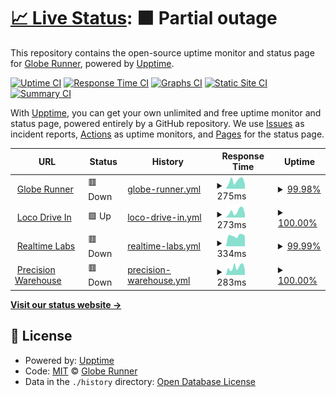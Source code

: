 # [📈 Live Status](https://globerunnerseo.github.io/downtime): <!--live status--> **🟧 Partial outage**

This repository contains the open-source uptime monitor and status page for [Globe Runner](https://globerunner.com), powered by [Upptime](https://github.com/upptime/upptime).

[![Uptime CI](https://github.com/globerunnerseo/downtime/workflows/Uptime%20CI/badge.svg)](https://github.com/globerunnerseo/downtime/actions?query=workflow%3A%22Uptime+CI%22)
[![Response Time CI](https://github.com/globerunnerseo/downtime/workflows/Response%20Time%20CI/badge.svg)](https://github.com/globerunnerseo/downtime/actions?query=workflow%3A%22Response+Time+CI%22)
[![Graphs CI](https://github.com/globerunnerseo/downtime/workflows/Graphs%20CI/badge.svg)](https://github.com/globerunnerseo/downtime/actions?query=workflow%3A%22Graphs+CI%22)
[![Static Site CI](https://github.com/globerunnerseo/downtime/workflows/Static%20Site%20CI/badge.svg)](https://github.com/globerunnerseo/downtime/actions?query=workflow%3A%22Static+Site+CI%22)
[![Summary CI](https://github.com/globerunnerseo/downtime/workflows/Summary%20CI/badge.svg)](https://github.com/globerunnerseo/downtime/actions?query=workflow%3A%22Summary+CI%22)

With [Upptime](https://upptime.js.org), you can get your own unlimited and free uptime monitor and status page, powered entirely by a GitHub repository. We use [Issues](https://github.com/globerunnerseo/downtime/issues) as incident reports, [Actions](https://github.com/globerunnerseo/downtime/actions) as uptime monitors, and [Pages](https://globerunnerseo.github.io/downtime) for the status page.

<!--start: status pages-->
<!-- This summary is generated by Upptime (https://github.com/upptime/upptime) -->
<!-- Do not edit this manually, your changes will be overwritten -->
<!-- prettier-ignore -->
| URL | Status | History | Response Time | Uptime |
| --- | ------ | ------- | ------------- | ------ |
| <img alt="" src="https://favicons.githubusercontent.com/globerunner.com" height="13"> [Globe Runner](https://globerunner.com/) | 🟥 Down | [globe-runner.yml](https://github.com/globerunnerseo/downtime/commits/HEAD/history/globe-runner.yml) | <details><summary><img alt="Response time graph" src="./graphs/globe-runner/response-time-week.png" height="20"> 275ms</summary><br><a href="https://globerunnerseo.github.io/downtime/history/globe-runner"><img alt="Response time 254" src="https://img.shields.io/endpoint?url=https%3A%2F%2Fraw.githubusercontent.com%2Fgloberunnerseo%2Fdowntime%2FHEAD%2Fapi%2Fglobe-runner%2Fresponse-time.json"></a><br><a href="https://globerunnerseo.github.io/downtime/history/globe-runner"><img alt="24-hour response time 157" src="https://img.shields.io/endpoint?url=https%3A%2F%2Fraw.githubusercontent.com%2Fgloberunnerseo%2Fdowntime%2FHEAD%2Fapi%2Fglobe-runner%2Fresponse-time-day.json"></a><br><a href="https://globerunnerseo.github.io/downtime/history/globe-runner"><img alt="7-day response time 275" src="https://img.shields.io/endpoint?url=https%3A%2F%2Fraw.githubusercontent.com%2Fgloberunnerseo%2Fdowntime%2FHEAD%2Fapi%2Fglobe-runner%2Fresponse-time-week.json"></a><br><a href="https://globerunnerseo.github.io/downtime/history/globe-runner"><img alt="30-day response time 254" src="https://img.shields.io/endpoint?url=https%3A%2F%2Fraw.githubusercontent.com%2Fgloberunnerseo%2Fdowntime%2FHEAD%2Fapi%2Fglobe-runner%2Fresponse-time-month.json"></a><br><a href="https://globerunnerseo.github.io/downtime/history/globe-runner"><img alt="1-year response time 254" src="https://img.shields.io/endpoint?url=https%3A%2F%2Fraw.githubusercontent.com%2Fgloberunnerseo%2Fdowntime%2FHEAD%2Fapi%2Fglobe-runner%2Fresponse-time-year.json"></a></details> | <details><summary><a href="https://globerunnerseo.github.io/downtime/history/globe-runner">99.98%</a></summary><a href="https://globerunnerseo.github.io/downtime/history/globe-runner"><img alt="All-time uptime 99.99%" src="https://img.shields.io/endpoint?url=https%3A%2F%2Fraw.githubusercontent.com%2Fgloberunnerseo%2Fdowntime%2FHEAD%2Fapi%2Fglobe-runner%2Fuptime.json"></a><br><a href="https://globerunnerseo.github.io/downtime/history/globe-runner"><img alt="24-hour uptime 99.85%" src="https://img.shields.io/endpoint?url=https%3A%2F%2Fraw.githubusercontent.com%2Fgloberunnerseo%2Fdowntime%2FHEAD%2Fapi%2Fglobe-runner%2Fuptime-day.json"></a><br><a href="https://globerunnerseo.github.io/downtime/history/globe-runner"><img alt="7-day uptime 99.98%" src="https://img.shields.io/endpoint?url=https%3A%2F%2Fraw.githubusercontent.com%2Fgloberunnerseo%2Fdowntime%2FHEAD%2Fapi%2Fglobe-runner%2Fuptime-week.json"></a><br><a href="https://globerunnerseo.github.io/downtime/history/globe-runner"><img alt="30-day uptime 99.99%" src="https://img.shields.io/endpoint?url=https%3A%2F%2Fraw.githubusercontent.com%2Fgloberunnerseo%2Fdowntime%2FHEAD%2Fapi%2Fglobe-runner%2Fuptime-month.json"></a><br><a href="https://globerunnerseo.github.io/downtime/history/globe-runner"><img alt="1-year uptime 99.99%" src="https://img.shields.io/endpoint?url=https%3A%2F%2Fraw.githubusercontent.com%2Fgloberunnerseo%2Fdowntime%2FHEAD%2Fapi%2Fglobe-runner%2Fuptime-year.json"></a></details>
| <img alt="" src="https://favicons.githubusercontent.com/www.locodrivein.com" height="13"> [Loco Drive In](https://www.locodrivein.com/) | 🟩 Up | [loco-drive-in.yml](https://github.com/globerunnerseo/downtime/commits/HEAD/history/loco-drive-in.yml) | <details><summary><img alt="Response time graph" src="./graphs/loco-drive-in/response-time-week.png" height="20"> 273ms</summary><br><a href="https://globerunnerseo.github.io/downtime/history/loco-drive-in"><img alt="Response time 363" src="https://img.shields.io/endpoint?url=https%3A%2F%2Fraw.githubusercontent.com%2Fgloberunnerseo%2Fdowntime%2FHEAD%2Fapi%2Floco-drive-in%2Fresponse-time.json"></a><br><a href="https://globerunnerseo.github.io/downtime/history/loco-drive-in"><img alt="24-hour response time 168" src="https://img.shields.io/endpoint?url=https%3A%2F%2Fraw.githubusercontent.com%2Fgloberunnerseo%2Fdowntime%2FHEAD%2Fapi%2Floco-drive-in%2Fresponse-time-day.json"></a><br><a href="https://globerunnerseo.github.io/downtime/history/loco-drive-in"><img alt="7-day response time 273" src="https://img.shields.io/endpoint?url=https%3A%2F%2Fraw.githubusercontent.com%2Fgloberunnerseo%2Fdowntime%2FHEAD%2Fapi%2Floco-drive-in%2Fresponse-time-week.json"></a><br><a href="https://globerunnerseo.github.io/downtime/history/loco-drive-in"><img alt="30-day response time 363" src="https://img.shields.io/endpoint?url=https%3A%2F%2Fraw.githubusercontent.com%2Fgloberunnerseo%2Fdowntime%2FHEAD%2Fapi%2Floco-drive-in%2Fresponse-time-month.json"></a><br><a href="https://globerunnerseo.github.io/downtime/history/loco-drive-in"><img alt="1-year response time 363" src="https://img.shields.io/endpoint?url=https%3A%2F%2Fraw.githubusercontent.com%2Fgloberunnerseo%2Fdowntime%2FHEAD%2Fapi%2Floco-drive-in%2Fresponse-time-year.json"></a></details> | <details><summary><a href="https://globerunnerseo.github.io/downtime/history/loco-drive-in">100.00%</a></summary><a href="https://globerunnerseo.github.io/downtime/history/loco-drive-in"><img alt="All-time uptime 100.00%" src="https://img.shields.io/endpoint?url=https%3A%2F%2Fraw.githubusercontent.com%2Fgloberunnerseo%2Fdowntime%2FHEAD%2Fapi%2Floco-drive-in%2Fuptime.json"></a><br><a href="https://globerunnerseo.github.io/downtime/history/loco-drive-in"><img alt="24-hour uptime 100.00%" src="https://img.shields.io/endpoint?url=https%3A%2F%2Fraw.githubusercontent.com%2Fgloberunnerseo%2Fdowntime%2FHEAD%2Fapi%2Floco-drive-in%2Fuptime-day.json"></a><br><a href="https://globerunnerseo.github.io/downtime/history/loco-drive-in"><img alt="7-day uptime 100.00%" src="https://img.shields.io/endpoint?url=https%3A%2F%2Fraw.githubusercontent.com%2Fgloberunnerseo%2Fdowntime%2FHEAD%2Fapi%2Floco-drive-in%2Fuptime-week.json"></a><br><a href="https://globerunnerseo.github.io/downtime/history/loco-drive-in"><img alt="30-day uptime 100.00%" src="https://img.shields.io/endpoint?url=https%3A%2F%2Fraw.githubusercontent.com%2Fgloberunnerseo%2Fdowntime%2FHEAD%2Fapi%2Floco-drive-in%2Fuptime-month.json"></a><br><a href="https://globerunnerseo.github.io/downtime/history/loco-drive-in"><img alt="1-year uptime 100.00%" src="https://img.shields.io/endpoint?url=https%3A%2F%2Fraw.githubusercontent.com%2Fgloberunnerseo%2Fdowntime%2FHEAD%2Fapi%2Floco-drive-in%2Fuptime-year.json"></a></details>
| <img alt="" src="https://favicons.githubusercontent.com/realtimelab.com" height="13"> [Realtime Labs](https://realtimelab.com/) | 🟥 Down | [realtime-labs.yml](https://github.com/globerunnerseo/downtime/commits/HEAD/history/realtime-labs.yml) | <details><summary><img alt="Response time graph" src="./graphs/realtime-labs/response-time-week.png" height="20"> 334ms</summary><br><a href="https://globerunnerseo.github.io/downtime/history/realtime-labs"><img alt="Response time 658" src="https://img.shields.io/endpoint?url=https%3A%2F%2Fraw.githubusercontent.com%2Fgloberunnerseo%2Fdowntime%2FHEAD%2Fapi%2Frealtime-labs%2Fresponse-time.json"></a><br><a href="https://globerunnerseo.github.io/downtime/history/realtime-labs"><img alt="24-hour response time 328" src="https://img.shields.io/endpoint?url=https%3A%2F%2Fraw.githubusercontent.com%2Fgloberunnerseo%2Fdowntime%2FHEAD%2Fapi%2Frealtime-labs%2Fresponse-time-day.json"></a><br><a href="https://globerunnerseo.github.io/downtime/history/realtime-labs"><img alt="7-day response time 334" src="https://img.shields.io/endpoint?url=https%3A%2F%2Fraw.githubusercontent.com%2Fgloberunnerseo%2Fdowntime%2FHEAD%2Fapi%2Frealtime-labs%2Fresponse-time-week.json"></a><br><a href="https://globerunnerseo.github.io/downtime/history/realtime-labs"><img alt="30-day response time 658" src="https://img.shields.io/endpoint?url=https%3A%2F%2Fraw.githubusercontent.com%2Fgloberunnerseo%2Fdowntime%2FHEAD%2Fapi%2Frealtime-labs%2Fresponse-time-month.json"></a><br><a href="https://globerunnerseo.github.io/downtime/history/realtime-labs"><img alt="1-year response time 658" src="https://img.shields.io/endpoint?url=https%3A%2F%2Fraw.githubusercontent.com%2Fgloberunnerseo%2Fdowntime%2FHEAD%2Fapi%2Frealtime-labs%2Fresponse-time-year.json"></a></details> | <details><summary><a href="https://globerunnerseo.github.io/downtime/history/realtime-labs">99.99%</a></summary><a href="https://globerunnerseo.github.io/downtime/history/realtime-labs"><img alt="All-time uptime 100.00%" src="https://img.shields.io/endpoint?url=https%3A%2F%2Fraw.githubusercontent.com%2Fgloberunnerseo%2Fdowntime%2FHEAD%2Fapi%2Frealtime-labs%2Fuptime.json"></a><br><a href="https://globerunnerseo.github.io/downtime/history/realtime-labs"><img alt="24-hour uptime 99.96%" src="https://img.shields.io/endpoint?url=https%3A%2F%2Fraw.githubusercontent.com%2Fgloberunnerseo%2Fdowntime%2FHEAD%2Fapi%2Frealtime-labs%2Fuptime-day.json"></a><br><a href="https://globerunnerseo.github.io/downtime/history/realtime-labs"><img alt="7-day uptime 99.99%" src="https://img.shields.io/endpoint?url=https%3A%2F%2Fraw.githubusercontent.com%2Fgloberunnerseo%2Fdowntime%2FHEAD%2Fapi%2Frealtime-labs%2Fuptime-week.json"></a><br><a href="https://globerunnerseo.github.io/downtime/history/realtime-labs"><img alt="30-day uptime 100.00%" src="https://img.shields.io/endpoint?url=https%3A%2F%2Fraw.githubusercontent.com%2Fgloberunnerseo%2Fdowntime%2FHEAD%2Fapi%2Frealtime-labs%2Fuptime-month.json"></a><br><a href="https://globerunnerseo.github.io/downtime/history/realtime-labs"><img alt="1-year uptime 100.00%" src="https://img.shields.io/endpoint?url=https%3A%2F%2Fraw.githubusercontent.com%2Fgloberunnerseo%2Fdowntime%2FHEAD%2Fapi%2Frealtime-labs%2Fuptime-year.json"></a></details>
| <img alt="" src="https://favicons.githubusercontent.com/precisionwarehousedesign.com" height="13"> [Precision Warehouse](https://precisionwarehousedesign.com/) | 🟥 Down | [precision-warehouse.yml](https://github.com/globerunnerseo/downtime/commits/HEAD/history/precision-warehouse.yml) | <details><summary><img alt="Response time graph" src="./graphs/precision-warehouse/response-time-week.png" height="20"> 283ms</summary><br><a href="https://globerunnerseo.github.io/downtime/history/precision-warehouse"><img alt="Response time 271" src="https://img.shields.io/endpoint?url=https%3A%2F%2Fraw.githubusercontent.com%2Fgloberunnerseo%2Fdowntime%2FHEAD%2Fapi%2Fprecision-warehouse%2Fresponse-time.json"></a><br><a href="https://globerunnerseo.github.io/downtime/history/precision-warehouse"><img alt="24-hour response time 159" src="https://img.shields.io/endpoint?url=https%3A%2F%2Fraw.githubusercontent.com%2Fgloberunnerseo%2Fdowntime%2FHEAD%2Fapi%2Fprecision-warehouse%2Fresponse-time-day.json"></a><br><a href="https://globerunnerseo.github.io/downtime/history/precision-warehouse"><img alt="7-day response time 283" src="https://img.shields.io/endpoint?url=https%3A%2F%2Fraw.githubusercontent.com%2Fgloberunnerseo%2Fdowntime%2FHEAD%2Fapi%2Fprecision-warehouse%2Fresponse-time-week.json"></a><br><a href="https://globerunnerseo.github.io/downtime/history/precision-warehouse"><img alt="30-day response time 271" src="https://img.shields.io/endpoint?url=https%3A%2F%2Fraw.githubusercontent.com%2Fgloberunnerseo%2Fdowntime%2FHEAD%2Fapi%2Fprecision-warehouse%2Fresponse-time-month.json"></a><br><a href="https://globerunnerseo.github.io/downtime/history/precision-warehouse"><img alt="1-year response time 271" src="https://img.shields.io/endpoint?url=https%3A%2F%2Fraw.githubusercontent.com%2Fgloberunnerseo%2Fdowntime%2FHEAD%2Fapi%2Fprecision-warehouse%2Fresponse-time-year.json"></a></details> | <details><summary><a href="https://globerunnerseo.github.io/downtime/history/precision-warehouse">100.00%</a></summary><a href="https://globerunnerseo.github.io/downtime/history/precision-warehouse"><img alt="All-time uptime 99.91%" src="https://img.shields.io/endpoint?url=https%3A%2F%2Fraw.githubusercontent.com%2Fgloberunnerseo%2Fdowntime%2FHEAD%2Fapi%2Fprecision-warehouse%2Fuptime.json"></a><br><a href="https://globerunnerseo.github.io/downtime/history/precision-warehouse"><img alt="24-hour uptime 100.00%" src="https://img.shields.io/endpoint?url=https%3A%2F%2Fraw.githubusercontent.com%2Fgloberunnerseo%2Fdowntime%2FHEAD%2Fapi%2Fprecision-warehouse%2Fuptime-day.json"></a><br><a href="https://globerunnerseo.github.io/downtime/history/precision-warehouse"><img alt="7-day uptime 100.00%" src="https://img.shields.io/endpoint?url=https%3A%2F%2Fraw.githubusercontent.com%2Fgloberunnerseo%2Fdowntime%2FHEAD%2Fapi%2Fprecision-warehouse%2Fuptime-week.json"></a><br><a href="https://globerunnerseo.github.io/downtime/history/precision-warehouse"><img alt="30-day uptime 99.91%" src="https://img.shields.io/endpoint?url=https%3A%2F%2Fraw.githubusercontent.com%2Fgloberunnerseo%2Fdowntime%2FHEAD%2Fapi%2Fprecision-warehouse%2Fuptime-month.json"></a><br><a href="https://globerunnerseo.github.io/downtime/history/precision-warehouse"><img alt="1-year uptime 99.91%" src="https://img.shields.io/endpoint?url=https%3A%2F%2Fraw.githubusercontent.com%2Fgloberunnerseo%2Fdowntime%2FHEAD%2Fapi%2Fprecision-warehouse%2Fuptime-year.json"></a></details>

<!--end: status pages-->

[**Visit our status website →**](https://globerunnerseo.github.io/downtime)

## 📄 License

- Powered by: [Upptime](https://github.com/upptime/upptime)
- Code: [MIT](./LICENSE) © [Globe Runner](https://globerunner.com)
- Data in the `./history` directory: [Open Database License](https://opendatacommons.org/licenses/odbl/1-0/)
